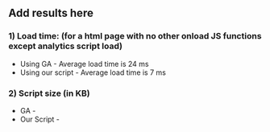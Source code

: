 ## Add results here
### 1) Load time: (for a html page with no other onload JS functions except analytics script load) 
- Using GA - Average load time is 24 ms 
- Using our script  - Average load time is 7 ms

### 2) Script size (in KB)
- GA - 
- Our Script - 
